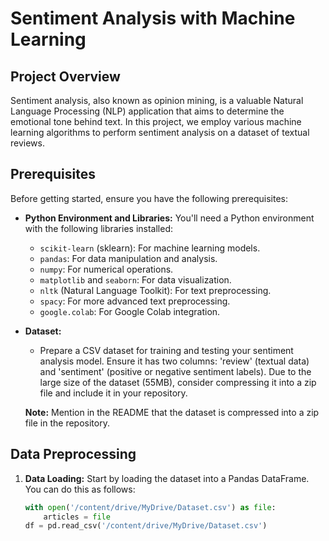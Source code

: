 # Sentiment Analysis with Machine Learning



## Project Overview

Sentiment analysis, also known as opinion mining, is a valuable Natural Language Processing (NLP) application that aims to determine the emotional tone behind text. In this project, we employ various machine learning algorithms to perform sentiment analysis on a dataset of textual reviews.

## Prerequisites

Before getting started, ensure you have the following prerequisites:

- **Python Environment and Libraries:** You'll need a Python environment with the following libraries installed:
   - `scikit-learn` (sklearn): For machine learning models.
   - `pandas`: For data manipulation and analysis.
   - `numpy`: For numerical operations.
   - `matplotlib` and `seaborn`: For data visualization.
   - `nltk` (Natural Language Toolkit): For text preprocessing.
   - `spacy`: For more advanced text preprocessing.
   - `google.colab`: For Google Colab integration.

- **Dataset:**
   - Prepare a CSV dataset for training and testing your sentiment analysis model. Ensure it has two columns: 'review' (textual data) and 'sentiment' (positive or negative sentiment labels). Due to the large size of the dataset (55MB), consider compressing it into a zip file and include it in your repository.

   **Note:** Mention in the README that the dataset is compressed into a zip file in the repository.

## Data Preprocessing

1. **Data Loading:** Start by loading the dataset into a Pandas DataFrame. You can do this as follows:

   ```python
   with open('/content/drive/MyDrive/Dataset.csv') as file:
       articles = file
   df = pd.read_csv('/content/drive/MyDrive/Dataset.csv')

